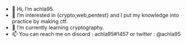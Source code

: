 - 👋 Hi, I’m achla95.
- 🏴 I’m interested in {crypto,web,pentest} and I put my knowledge into practice by making ctf.
- 👀 I’m currently learning cryptography.
- 📫 You can reach me on discord : achla95#1457 or twitter : @achla95

<!---
achla95/achla95 is a ✨ special ✨ repository because its `README.md` (this file) appears on your GitHub profile.
You can click the Preview link to take a look at your changes.
--->

